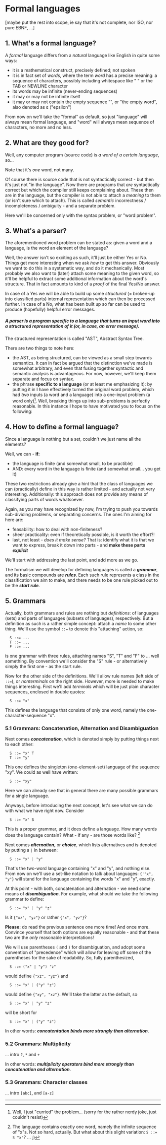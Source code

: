 # Formal languages

[maybe put the rest into scope, ie say that it's not complete, nor ISO, nor pure EBNF, ...]


## 1. What's a formal language?

A *formal* language differs from a *natural* language like English in quite some ways:
+ it is a mathematical construct, precisely defined; not spoken
+ it is in fact set of *words*, where the term *word* has a precise meaning: a sequence of characters,
  possibly including whitespace like " " or the TAB or NEWLINE character
+ its words may be infinite (never-ending sequences)
+ it may or may not be infinite itself
+ it may or may not contain the empty sequence "", or "the empty word", also denoted as ε ("epsilon")

From now on we'll take the "formal" as default, so just "language" will always mean formal language,
and "word" will always mean sequence of characters, no more and no less.

## 2. What are they good for?
Well, any computer program (source code) is *a word of a certain language*, so...

Note that it's *one* word, not many.

Of course there is source code that is not syntactically correct - but then it's just not "in the language".
Now there are programs that *are* syntactically correct but which the compiler still keeps complaining about.
These then are in the language, but the compiler is not able to attach a *meaning* to them (or isn't sure which to attach).
This is called *semantic* incorrectness / incompleteness / ambiguity - and a separate problem.

Here we'll be concerned only with the syntax problem, or "word problem".

## 3. What's a parser?
The aforementioned word problem can be stated as: given a word and a language, is the word an element of the language?

Well, the answer isn't so exciting as such, it'll just be either Yes or No.
Things get more interesting when we ask *how* to get this answer. Obviously we want to do this in a systematic way,
and do it mechanically. Most probably we also want to (later) attach some meaning to the given word, so it'll be
helpful to extract some additional information about the word's structure.
That in fact amounts to kind of a *proof* of the final Yes/No answer.

In case of a Yes we will be able to build up some *structured* (= broken-up into classified parts) 
internal representation which can then be processed further.
In case of a No, what has been built up so far can be used to produce (hopefully) helpful error messages.

##### A **parser** is a program *specific to a language* that turns an input word into a structured representation of it (or, in case, an error message).
The structured representation is called "AST", Abstract Syntax Tree.

There are two things to note here:
+ the AST, as being structured, can be viewed as a small step towards semantics.
  It can in fact be argued that the distinction we've made is somewhat arbitrary, and even that fusing together
  syntactic and semantic analysis is advantageous. For now, however, we'll keep them separate and focus on syntax.
+ the phrase **specific to a language** (or at least me emphasizing it): by putting it in I have effectively turned
  the original word problem, which had *two* inputs (a word and a language) into a one-input problem (a word only)[^1].
  Well, breaking things up into sub-problems is perfectly reasonable. In this instance I hope to have motivated you to focus
  on the following:
  
## 4. How to define a formal language?
Since a language is nothing but a set, couldn't we just name all the elements?

Well, we can - **if:**
+ the language is finite (and somewhat small, to be practible)
+ AND: every word in the language is finite (and somewhat small... you get it)

These two restrictions already give a hint that the class of languages we can (practically) define in this way
is rather limited - and actually not very interesting.
Additionally: this approach does not provide any means of classifying parts of words whatsoever.

Again, as you may have recognized by now, I'm trying to push you towards sub-dividing problems, or separating concerns.
The ones I'm aiming for here are:
+ feasability: how to deal with non-finiteness?
+ sheer practicality: even if theoretically possible, is it worth the effort?!
+ last, not least - *does it make sense?*
  That is: identify what it is that we want to express, break it down into parts - and **make these parts *explicit***

We'll start with addressing the last point, and add more as we go.

The formalism we will develop for defining languages is called a ***grammar***,
and its basic compounds are ***rules***. 
Each such rule represents a class in the classification we aim to make,
and there needs to be one rule picked out to be the ***start rule***.

## 5. Grammars
Actually, both grammars and rules are nothing but *definitions*: 
of languages (sets) and parts of languages (subsets of languages), respectively.
But a definition as such is a rather simple concept: attach a *name* to some other thing.
We'll use the symbol `::=` to denote this "attaching" action, so:
```
  S ::= ...
  T ::= ...
  F ::= ...
```
is one grammar with three rules, attaching names "S", "T" and "F" to ... well something.
By convention we'll consider the "S" rule - or alternatively simply the first one - as the start rule.

Now for the other side of the definitions. We'll allow rule names (left side of `::=`), or *nonterminals*
on the right side.
However, more is needed to make things interesting. First we'll add *terminals* which will be just plain
character sequences, enclosed in double quotes:
```
  S ::= "x"
```
This defines the language that consists of only one word, namely the one-character-sequence "x".


### 5.1 Grammars: Concatenation, Alternation and Disambiguation

Next comes ***concatenation***, which is denoted simply by putting things next to each other:
```
  S ::= "x" T
  T ::= "y"
```
This one defines the singleton (one-element-set) language of the sequence "xy". We could as well have written:
```
  S ::= "xy"
```
Here we can already see that in general there are many possible grammars for a single language.

Anyways, before introducing the next concept, let's see what we can do with what we have right now.
Consider
```
  S ::= "x" S
```
This is a proper grammar, and it does define a language. How many words does the language contain? What - if any - are those words like? [^2]

Next comes ***alternation***, or ***choice***, which lists alternatives and is denoted by putting a `|` in between:
```
  S ::= "x" | "y"
```
That's the two-word language containing "x" and "y", and nothing else.
From now on we'll use a set-like notation to talk about languages: `{'"x", "y"}` will stand for the language
containing the words "x" and "y", exactly.

At this point - with both, concatenation and alternation - we need some means of ***disambiguation***.
For example, what should we take the following grammar to define:
```
  S ::= "x" | "y" "z"
```
Is it `{"xz", "yz"}` or rather `{"x", "yz"}`?

**Please:** do read the previous sentence one more time!
And once more.
Convince yourself that both options are equally reasonable - and that these two are the *only* reasonable interpretations!

We will use parentheses `(` and `)` for disambiguation, and adopt some convention of "precedence" which will allow
for leaving off some of the parentheses for the sake of readability.
So, fully parenthesized,
```
  S ::= ("x" | "y") "z"
```
would define `{"xz", "yz"}` and
```
  S ::= "x" | ("y" "z")
```
would define `{"xy", "xz"}`. We'll take the latter as the default, so
```
  S ::= "x" | "y" "z"
```
will be short for
```
  S ::= "x" | ("y" "z")
```
In other words: ***concatentation binds more strongly than alternation***.


### 5.2 Grammars: Multiplicity

... intro `?`, `*` and `+`

In other words: ***multiplicity operators bind more strongly than concatenation and alternation***.


### 5.3 Grammars: Character classes

... intro `[abc]`, and `[a-z]`


---
[^1]: Well, I just "curried" the problem... (sorry for the rather nerdy joke, just couldn't resist)

[^2]: The language contains exactly one word, namely the infinite sequence of "x"s. Not so hard, actually. But what about this slight variation: `S ::= S "x"`? ... ;)


